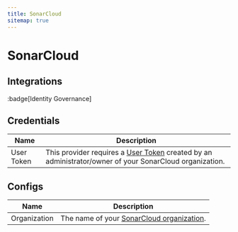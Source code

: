 ```yaml
---
title: SonarCloud
sitemap: true
---
```


# SonarCloud

## Integrations

:badge[Identity Governance]

## Credentials

|Name|Description|
|---|---|
| User Token | This provider requires a [User Token](https://sonarcloud.io/account/security) created by an administrator/owner of your SonarCloud organization. |

## Configs

|Name|Description|
|---|---|
| Organization | The name of your [SonarCloud organization](https://sonarcloud.io/account/organizations). |